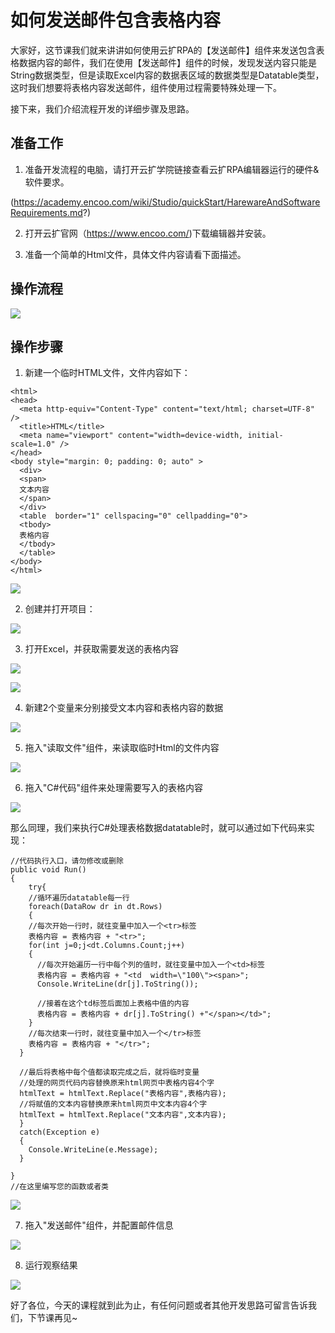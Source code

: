 # 如何发送邮件包含表格内容 

大家好，这节课我们就来讲讲如何使用云扩RPA的【发送邮件】组件来发送包含表格数据内容的邮件，我们在使用【发送邮件】组件的时候，发现发送内容只能是String数据类型，但是读取Excel内容的数据表区域的数据类型是Datatable类型，这时我们想要将表格内容发送邮件，组件使用过程需要特殊处理一下。

接下来，我们介绍流程开发的详细步骤及思路。



## **准备工作**

1. 准备开发流程的电脑，请打开云扩学院链接查看云扩RPA编辑器运行的硬件&软件要求。

(https://academy.encoo.com/wiki/Studio/quickStart/HarewareAndSoftwareRequirements.md?)

2. 打开云扩官网（https://www.encoo.com/)下载编辑器并安装。

3. 准备一个简单的Html文件，具体文件内容请看下面描述。


## **操作流程**

![](https://docimages.blob.core.chinacloudapi.cn/images/EncooLearn/SendEmailWithDatatable/202122SendEmailWithDatatable1.png)

## **操作步骤**

1. 新建一个临时HTML文件，文件内容如下：
```
<html>
<head>
  <meta http-equiv="Content-Type" content="text/html; charset=UTF-8" />
  <title>HTML</title>
  <meta name="viewport" content="width=device-width, initial-scale=1.0" />
</head>
<body style="margin: 0; padding: 0; auto" >
  <div>
  <span>
  文本内容
  </span>
  </div>
  <table  border="1" cellspacing="0" cellpadding="0">
  <tbody>
  表格内容
  </tbody>
  </table>
</body>
</html>
```
![](https://docimages.blob.core.chinacloudapi.cn/images/EncooLearn/SendEmailWithDatatable/202122SendEmailWithDatatable2.png)


2. 创建并打开项目：

![](https://docimages.blob.core.chinacloudapi.cn/images/EncooLearn/SendEmailWithDatatable/202122SendEmailWithDatatable3.png)

3. 打开Excel，并获取需要发送的表格内容

![](https://docimages.blob.core.chinacloudapi.cn/images/EncooLearn/SendEmailWithDatatable/202122SendEmailWithDatatable4.png)

![](https://docimages.blob.core.chinacloudapi.cn/images/EncooLearn/SendEmailWithDatatable/202122SendEmailWithDatatable5.png)



4. 新建2个变量来分别接受文本内容和表格内容的数据

![](https://docimages.blob.core.chinacloudapi.cn/images/EncooLearn/SendEmailWithDatatable/202122SendEmailWithDatatable6.png)

5. 拖入"读取文件"组件，来读取临时Html的文件内容

![](https://docimages.blob.core.chinacloudapi.cn/images/EncooLearn/SendEmailWithDatatable/202122SendEmailWithDatatable7.png)

6. 拖入"C#代码"组件来处理需要写入的表格内容

![](https://docimages.blob.core.chinacloudapi.cn/images/EncooLearn/SendEmailWithDatatable/202122SendEmailWithDatatable8.png)

那么同理，我们来执行C#处理表格数据datatable时，就可以通过如下代码来实现：

```
//代码执行入口，请勿修改或删除
public void Run()
{
    try{
    //循环遍历datatable每一行
    foreach(DataRow dr in dt.Rows)   
    {     
    //每次开始一行时，就往变量中加入一个<tr>标签
    表格内容 = 表格内容 + "<tr>";
    for(int j=0;j<dt.Columns.Count;j++)      
    {   
      //每次开始遍历一行中每个列的值时，就往变量中加入一个<td>标签
      表格内容 = 表格内容 + "<td  width=\"100\"><span>";  
      Console.WriteLine(dr[j].ToString()); 
      
      //接着在这个td标签后面加上表格中值的内容
      表格内容 = 表格内容 + dr[j].ToString() +"</span></td>";      
    } 
    //每次结束一行时，就往变量中加入一个</tr>标签
    表格内容 = 表格内容 + "</tr>";  
  }  
  
  //最后将表格中每个值都读取完成之后，就将临时变量
  //处理的网页代码内容替换原来html网页中表格内容4个字
  htmlText = htmlText.Replace("表格内容",表格内容);
  //将赋值的文本内容替换原来html网页中文本内容4个字
  htmlText = htmlText.Replace("文本内容",文本内容);
  }
  catch(Exception e)
  {  
    Console.WriteLine(e.Message);
  }  
    
}
//在这里编写您的函数或者类
```

![](https://docimages.blob.core.chinacloudapi.cn/images/EncooLearn/SendEmailWithDatatable/202122SendEmailWithDatatable9.png)

7.  拖入"发送邮件"组件，并配置邮件信息

![](https://docimages.blob.core.chinacloudapi.cn/images/EncooLearn/SendEmailWithDatatable/202122SendEmailWithDatatable10.png)

8. 运行观察结果

![](https://docimages.blob.core.chinacloudapi.cn/images/EncooLearn/SendEmailWithDatatable/202122SendEmailWithDatatable11.png)

 好了各位，今天的课程就到此为止，有任何问题或者其他开发思路可留言告诉我们，下节课再见~